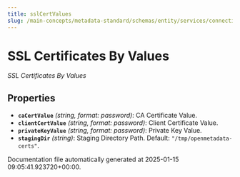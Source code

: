 ```yaml
---
title: sslCertValues
slug: /main-concepts/metadata-standard/schemas/entity/services/connections/common/sslcertvalues
---
```


# SSL Certificates By Values

*SSL Certificates By Values*

## Properties

- **`caCertValue`** *(string, format: password)*: CA Certificate Value.
- **`clientCertValue`** *(string, format: password)*: Client Certificate Value.
- **`privateKeyValue`** *(string, format: password)*: Private Key Value.
- **`stagingDir`** *(string)*: Staging Directory Path. Default: `"/tmp/openmetadata-certs"`.


Documentation file automatically generated at 2025-01-15 09:05:41.923720+00:00.
